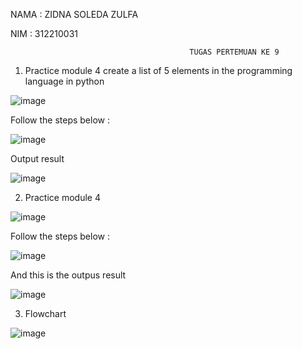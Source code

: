 NAMA      :   ZIDNA SOLEDA ZULFA

NIM       :   312210031

                                            TUGAS PERTEMUAN KE 9


1. Practice module 4 create a list of 5 elements in the programming language in python

![image](https://user-images.githubusercontent.com/115474076/202916863-d0ef2ac5-703c-45b2-ba19-35a93638451a.png)

Follow the steps below :

![image](https://user-images.githubusercontent.com/115474076/202916924-2d1184ee-abb1-46db-8766-866bd7a92030.png)

Output result

![image](https://user-images.githubusercontent.com/115474076/202917006-5e0e4459-4838-483f-9447-3eab669396f3.png)

2. Practice module 4

![image](https://user-images.githubusercontent.com/115474076/202917045-aee94793-7da6-4f15-a51a-98777f517979.png)


Follow the steps below :

![image](https://user-images.githubusercontent.com/115474076/202917169-70d4db84-45cd-4973-979b-44679a660bbe.png)


And this is the outpus result

![image](https://user-images.githubusercontent.com/115474076/202917243-639ec19c-6faa-46ac-9a21-8eafe72c6cad.png)


3. Flowchart

![image](https://user-images.githubusercontent.com/115474076/202917666-8f17751f-f38b-4aec-8be2-8c90c0b2a543.png)
